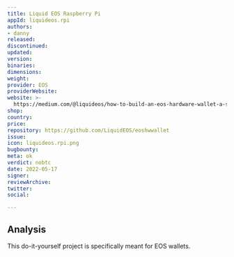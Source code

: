 ```yaml
---
title: Liquid EOS Raspberry Pi
appId: liquideos.rpi
authors:
- danny
released: 
discontinued: 
updated: 
version: 
binaries: 
dimensions: 
weight: 
provider: EOS
providerWebsite: 
website: >-
  https://medium.com/@liquideos/how-to-build-an-eos-hardware-wallet-a-step-by-step-guide-a62445786c0f
shop: 
country: 
price: 
repository: https://github.com/LiquidEOS/eoshwwallet
issue: 
icon: liquideos.rpi.png
bugbounty: 
meta: ok
verdict: nobtc
date: 2022-05-17
signer: 
reviewArchive: 
twitter: 
social: 

---
```


## Analysis 

This do-it-yourself project is specifically meant for EOS wallets. 